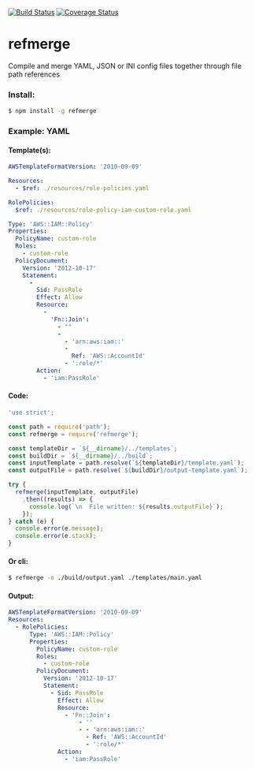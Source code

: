 [![Build Status](https://travis-ci.org/doublenot/refmerge.svg?branch=master)](https://travis-ci.org/doublenot/refmerge)
[![Coverage Status](https://coveralls.io/repos/github/doublenot/refmerge/badge.svg?branch=master)](https://coveralls.io/github/doublenot/refmerge?branch=master)

# refmerge

Compile and merge YAML, JSON or INI config files together through file path references

### Install:

```bash
$ npm install -g refmerge
```

### Example: YAML

#### Template(s):
```yaml
AWSTemplateFormatVersion: '2010-09-09'

Resources:
  - $ref: ./resources/role-policies.yaml
```
```yaml
RolePolicies:
  $ref: ./resources/role-policy-iam-custom-role.yaml
```
```yaml
Type: 'AWS::IAM::Policy'
Properties:
  PolicyName: custom-role
  Roles:
    - custom-role
  PolicyDocument:
    Version: '2012-10-17'
    Statement:
      -
        Sid: PassRole
        Effect: Allow
        Resource:
          -
            'Fn::Join':
              - ""
              -
                - 'arn:aws:iam::'
                -
                  Ref: 'AWS::AccountId'
                - ':role/*'
        Action:
          - 'iam:PassRole'
```

#### Code:
```javascript
'use strict';

const path = require('path');
const refmerge = require('refmerge');

const templateDir = `${__dirname}/../templates`;
const buildDir = `${__dirname}/../build`;
const inputTemplate = path.resolve(`${templateDir}/template.yaml`);
const outputFile = path.resolve(`${buildDir}/output-template.yaml`);

try {
  refmerge(inputTemplate, outputFile)
    .then((results) => {
      console.log(`\n  File written: ${results.outputFile}`);
    });
} catch (e) {
  console.error(e.message);
  console.error(e.stack);
}
```

#### Or cli:
```bash
$ refmerge -o ./build/output.yaml ./templates/main.yaml
```

#### Output:
```yaml
AWSTemplateFormatVersion: '2010-09-09'
Resources:
  - RolePolicies:
      Type: 'AWS::IAM::Policy'
      Properties:
        PolicyName: custom-role
        Roles:
          - custom-role
        PolicyDocument:
          Version: '2012-10-17'
          Statement:
            - Sid: PassRole
              Effect: Allow
              Resource:
                - 'Fn::Join':
                    - ''
                    - - 'arn:aws:iam::'
                      - Ref: 'AWS::AccountId'
                      - ':role/*'
              Action:
                - 'iam:PassRole'
```
